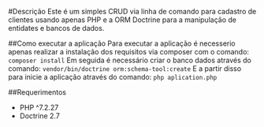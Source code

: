 #Descrição
Este é um simples CRUD via linha de comando para cadastro de clientes 
usando apenas PHP e a ORM Doctrine para a manipulação de entidates e bancos de dados.

##Como executar a aplicação
Para executar a aplicação é necesserio apenas  realizar a instalação dos requisitos via composer com o comando:
```composer install```
Em seguida é necessário criar o banco dados através do comando:
```vendor/bin/doctrine orm:schema-tool:create```
E a partir disso para inicie a aplicação através do comando:
```php aplication.php```

##Requerimentos
- PHP ^7.2.27
- Doctrine 2.7

